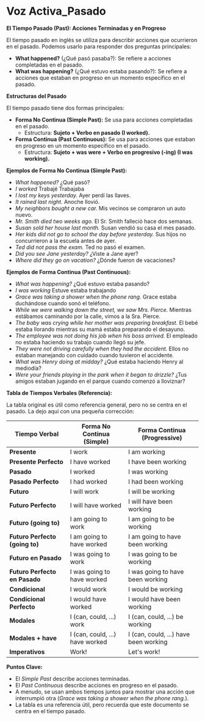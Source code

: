 # Voz Activa_Pasado



**El Tiempo Pasado (Past): Acciones Terminadas y en Progreso**

El tiempo pasado en inglés se utiliza para describir acciones que ocurrieron en el pasado. Podemos usarlo para responder dos preguntas principales:

*   **What happened?** (¿Qué pasó pasaba?): Se refiere a acciones completadas en el pasado.
*   **What was happening?** (¿Qué estuvo estaba pasando?): Se refiere a acciones que estaban en progreso en un momento específico en el pasado.

**Estructuras del Pasado**

El tiempo pasado tiene dos formas principales:

*   **Forma No Continua (Simple Past):** Se usa para acciones completadas en el pasado.
    *   Estructura: **Sujeto + Verbo en pasado (I worked).**
*   **Forma Continua (Past Continuous):** Se usa para acciones que estaban en progreso en un momento específico en el pasado.
    *   Estructura: **Sujeto + was were + Verbo en progresivo (-ing) (I was working).**

**Ejemplos de Forma No Continua (Simple Past):**

*   *What happened?*    ¿Qué pasó?
*   *I worked*    Trabajé   Trabajaba
*   *I lost my keys yesterday.*    Ayer perdí las llaves.
*   *It rained last night.*    Anoche llovió.
*   *My neighbors bought a new car.*    Mis vecinos se compraron un auto nuevo.
*   *Mr. Smith died two weeks ago.*    El Sr. Smith falleció hace dos semanas.
*   *Susan sold her house last month.*    Susan vendió su casa el mes pasado.
*   *Her kids did not go to school the day before yesterday.*    Sus hijos no concurrieron a la escuela antes de ayer.
*   *Ted did not pass the exam.*    Ted no pasó el examen.
*   *Did you see Jane yesterday?*    ¿Viste a Jane ayer?
*   *Where did they go on vacation?*    ¿Dónde fueron de vacaciones?

**Ejemplos de Forma Continua (Past Continuous):**

*   *What was happening?*    ¿Qué estuvo estaba pasando?
*   *I was working*    Estuve estaba trabajando
*   *Grace was taking a shower when the phone rang.*    Grace estaba duchándose cuando sonó el teléfono.
*   *While we were walking down the street, we saw Mrs. Pierce.*    Mientras estábamos caminando por la calle, vimos a la Sra. Pierce.
*   *The baby was crying while her mother was preparing breakfast.*    El bebé estaba llorando mientras su mamá estaba preparando el desayuno.
*   *The employee was not doing his job when his boss arrived.*    El empleado no estaba haciendo su trabajo cuando llegó su jefe.
*   *They were not driving carefully when they had the accident.*    Ellos no estaban manejando con cuidado cuando tuvieron el accidente.
*   *What was Henry doing at midday?*    ¿Qué estaba haciendo Henry al mediodía?
*   *Were your friends playing in the park when it began to drizzle?*    ¿Tus amigos estaban jugando en el parque cuando comenzó a lloviznar?

**Tabla de Tiempos Verbales (Referencia):**

La tabla original es útil como referencia general, pero no se centra en el pasado. La dejo aquí con una pequeña corrección:

| Tiempo Verbal       | Forma No Continua (Simple) | Forma Continua (Progressive) |
| ------------------- | --------------------------- | ---------------------------- |
| **Presente**        | I work                     | I am working                |
| **Presente Perfecto** | I have worked              | I have been working         |
| **Pasado**          | I worked                   | I was working               |
| **Pasado Perfecto** | I had worked               | I had been working          |
| **Futuro**          | I will work                | I will be working           |
| **Futuro Perfecto** | I will have worked         | I will have been working    |
| **Futuro (going to)** | I am going to work         | I am going to be working    |
| **Futuro Perfecto (going to)** | I am going to have worked | I am going to have been working |
| **Futuro en Pasado** | I was going to work        | I was going to be working   |
| **Futuro Perfecto en Pasado**| I was going to have worked| I was going to have been working |
| **Condicional**     | I would work               | I would be working          |
| **Condicional Perfecto** | I would have worked        | I would have been working   |
| **Modales**         | I (can, could, ...) work  | I (can, could, ...) be working |
| **Modales + have**   | I (can, could, ...) have worked | I (can, could, ...) have been working |
| **Imperativos**     | Work!                      | Let's work!                 |

**Puntos Clave:**

*   El *Simple Past* describe acciones terminadas.
*   El *Past Continuous* describe acciones en progreso en el pasado.
*   A menudo, se usan ambos tiempos juntos para mostrar una acción que interrumpió otra (*Grace was taking a shower when the phone rang.*).
*   La tabla es una referencia útil, pero recuerda que este documento se centra en el tiempo pasado.